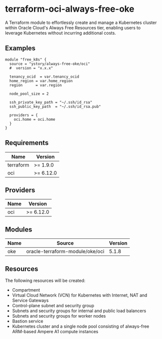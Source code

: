 # terraform-oci-always-free-oke

A Terraform module to effortlessly create and manage a Kubernetes cluster within Oracle Cloud's Always Free Resources
tier, enabling users to leverage Kubernetes without incurring additional costs.

## Examples

```hcl
module "free_k8s" {
  source = "ystory/always-free-oke/oci"
  #  version = "x.x.x"

  tenancy_ocid  = var.tenancy_ocid
  home_region = var.home_region
  region      = var.region

  node_pool_size = 2

  ssh_private_key_path = "~/.ssh/id_rsa"
  ssh_public_key_path  = "~/.ssh/id_rsa.pub"

  providers = {
    oci.home = oci.home
  }
}
```

## Requirements

| Name      | Version    |
|-----------|------------|
| terraform | >= 1.9.0   |
| oci       | >= 6.12.0 |

## Providers

| Name | Version    |
|------|------------|
| oci  | >= 6.12.0 |

## Modules

| Name | Source                          | Version |
|------|---------------------------------|---------|
| oke  | oracle-terraform-module/oke/oci | 5.1.8   |

## Resources

The following resources will be created:

* Compartment
* Virtual Cloud Network (VCN) for Kubernetes with Internet, NAT and Service Gateways
* Control-plane subnet and security group
* Subnets and security groups for internal and public load balancers
* Subnets and security groups for worker nodes
* Bastion service
* Kubernetes cluster and a single node pool consisting of always-free ARM-based Ampere A1 compute instances
